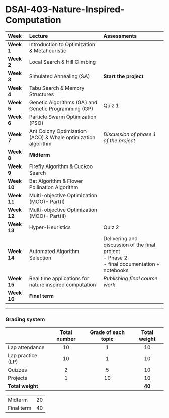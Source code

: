 # DSAI-403-Nature-Inspired-Computation

| Week | Lecture | Assessments |
| :--- | :--- | :--- |
| **Week 1** | Introduction to Optimization & Metaheuristic | |
| **Week 2** | Local Search & Hill Climbing | |
| **Week 3** | Simulated Annealing (SA) | **Start the project** |
| **Week 4** | Tabu Search & Memory Structures | |
| **Week 5** | Genetic Algorithms (GA) and Genetic Programming (GP) | Quiz 1 |
| **Week 6** | Particle Swarm Optimization (PSO) | |
| **Week 7** | Ant Colony Optimization (ACO) & Whale optimization algorithm | *Discussion of phase 1 of the project* |
| **Week 8** | **Midterm** | |
| **Week 9** | Firefly Algorithm & Cuckoo Search | |
| **Week 10** | Bat Algorithm & Flower Pollination Algorithm | |
| **Week 11** | Multi-objective Optimization (MOO)- Part(I) | |
| **Week 12** | Multi-objective Optimization (MOO)- Part(II) | |
| **Week 13** | Hyper-Heuristics | Quiz 2 |
| **Week 14** | Automated Algorithm Selection | Delivering and discussion of the final project<br>- Phase 2<br>- final documentation + notebooks |
| **Week 15** | Real time applications for nature inspired computation | *Publishing final course work* |
| **Week 16**| **Final term** | |

-----

### Grading system

| | Total number | Grade of each topic | Total weight |
| :--- | :---: | :---: | :---: |
| Lap attendance | 10 | 1 | 10 |
| Lap practice (LP) | 10 | 1 | 10 |
| Quizzes | 2 | 5 | 10 |
| Projects | 1 | 10 | 10 |
| **Total weight** | | | **40** |

| | |
| :--- | :---: |
| Midterm | 20 |
| Final term | 40 |
